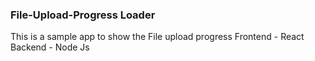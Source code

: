 ### File-Upload-Progress Loader

This is a sample app to show the File upload progress
Frontend - React
Backend - Node Js
